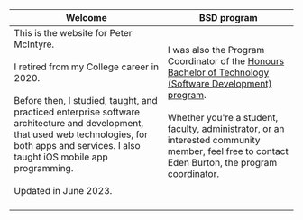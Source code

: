Welcome | BSD program
--- | ---
This is the website for Peter McIntyre.<br><br>I retired from my College career in 2020.<br><br>Before then, I studied, taught, and practiced enterprise software architecture and development, that used web technologies, for both apps and services. I also taught iOS mobile app programming.<br><br>Updated in June 2023.<br><br> | I was also the Program Coordinator of the [Honours Bachelor of Technology (Software Development) program](https://www.senecacollege.ca/programs/fulltime/BSD.html).<br><br>Whether you're a student, faculty, administrator, or an interested community member, feel free to contact Eden Burton, the program coordinator.<br><br>
